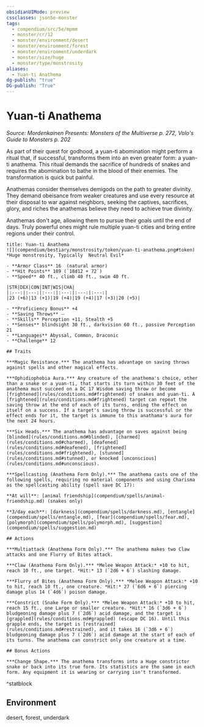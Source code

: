```yaml
---
obsidianUIMode: preview
cssclasses: json5e-monster
tags:
  - compendium/src/5e/mpmm
  - monster/cr/12
  - monster/environment/desert
  - monster/environment/forest
  - monster/environment/underdark
  - monster/size/huge
  - monster/type/monstrosity
aliases:
  - Yuan-ti Anathema
dg-publish: "true"
DG-publish: "True"
---
```

# Yuan-ti Anathema
*Source: Mordenkainen Presents: Monsters of the Multiverse p. 272, Volo's Guide to Monsters p. 202*  

As part of their quest for godhood, a yuan-ti abomination might perform a ritual that, if successful, transforms them into an even greater form: a yuan-ti anathema. This ritual demands the sacrifice of hundreds of snakes and requires the abomination to bathe in the blood of their enemies. The transformation is quick but painful.

Anathemas consider themselves demigods on the path to greater divinity. They demand obeisance from weaker creatures and use every resource at their disposal to war against neighbors, seeking the captives, sacrifices, glory, and riches the anathemas believe they need to achieve true divinity.

Anathemas don't age, allowing them to pursue their goals until the end of days. Truly powerful ones might rule multiple yuan-ti cities and bring entire regions under their control.

```ad-statblock
title: Yuan-ti Anathema
![](compendium/bestiary/monstrosity/token/yuan-ti-anathema.png#token)
*Huge monstrosity, Typically  Neutral Evil*

- **Armor Class** 16  (natural armor)
- **Hit Points** 189 (`18d12 + 72`)
- **Speed** 40 ft., climb 40 ft., swim 40 ft.

|STR|DEX|CON|INT|WIS|CHA|
|:---:|:---:|:---:|:---:|:---:|:---:|
|23 (+6)|13 (+1)|19 (+4)|19 (+4)|17 (+3)|20 (+5)|

- **Proficiency Bonus** +4
- **Saving Throws** ⏤
- **Skills** Perception +11, Stealth +5
- **Senses** blindsight 30 ft., darkvision 60 ft., passive Perception 21
- **Languages** Abyssal, Common, Draconic
- **Challenge** 12

## Traits

***Magic Resistance.*** The anathema has advantage on saving throws against spells and other magical effects.

***Ophidiophobia Aura.*** Any creature of the anathema's choice, other than a snake or a yuan-ti, that starts its turn within 30 feet of the anathema must succeed on a DC 17 Wisdom saving throw or become [frightened](rules/conditions.md#frightened) of snakes and yuan-ti. A [frightened](rules/conditions.md#frightened) target can repeat the saving throw at the end of each of its turns, ending the effect on itself on a success. If a target's saving throw is successful or the effect ends for it, the target is immune to this anathama's aura for the next 24 hours.

***Six Heads.*** The anathema has advantage on saves against being [blinded](rules/conditions.md#blinded), [charmed](rules/conditions.md#charmed), [deafened](rules/conditions.md#deafened), [frightened](rules/conditions.md#frightened), [stunned](rules/conditions.md#stunned), or knocked [unconscious](rules/conditions.md#unconscious).

***Spellcasting (Anathema Form Only).*** The anathema casts one of the following spells, requiring no material components and using Charisma as the spellcasting ability (spell save DC 17):

**At will**: [animal friendship](compendium/spells/animal-friendship.md) (snakes only)

**3/day each**: [darkness](compendium/spells/darkness.md), [entangle](compendium/spells/entangle.md), [fear](compendium/spells/fear.md), [polymorph](compendium/spells/polymorph.md), [suggestion](compendium/spells/suggestion.md)

## Actions

***Multiattack (Anathema Form Only).*** The anathema makes two Claw attacks and one Flurry of Bites attack.

***Claw (Anathema Form Only).*** *Melee Weapon Attack:* +10 to hit, reach 10 ft., one target. *Hit:* 13 (`2d6 + 6`) slashing damage.

***Flurry of Bites (Anathema Form Only).*** *Melee Weapon Attack:* +10 to hit, reach 10 ft., one creature. *Hit:* 27 (`6d6 + 6`) piercing damage plus 14 (`4d6`) poison damage.

***Constrict (Snake Form Only).*** *Melee Weapon Attack:* +10 to hit, reach 15 ft., one Large or smaller creature. *Hit:* 16 (`3d6 + 6`) bludgeoning damage plus 7 (`2d6`) acid damage, and the target is [grappled](rules/conditions.md#grappled) (escape DC 16). Until this grapple ends, the target is [restrained](rules/conditions.md#restrained), and it takes 16 (`3d6 + 6`) bludgeoning damage plus 7 (`2d6`) acid damage at the start of each of its turns. The anathema can constrict only one creature at a time.

## Bonus Actions

***Change Shape.*** The anathema transforms into a Huge constrictor snake or back into its true form. Its statistics are the same in each form. Any equipment it is wearing or carrying isn't transformed.
```
^statblock

## Environment

desert, forest, underdark